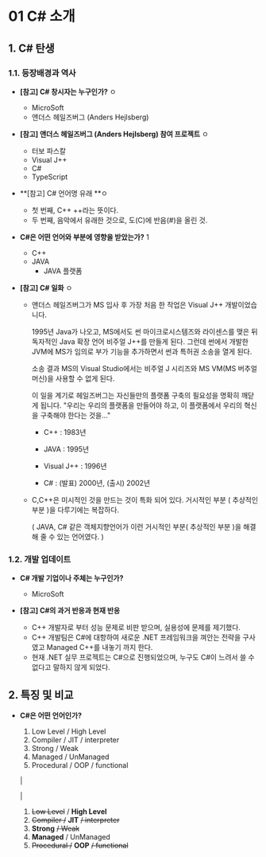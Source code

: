 # 01 C# 소개

## 1. C# 탄생

### 1.1. 등장배경과 역사

* **[참고] C# 창시자는 누구인가?** ㅇ
  * MicroSoft
  * 앤더스 헤일즈버그 (Anders Hejlsberg)



* **[참고] 앤더스 헤일즈버그 (Anders Hejlsberg) 참여 프로젝트** ㅇ
  * 터보 파스칼 
  * Visual J++ 
  * C#
  * TypeScript



* **[참고] C# 언어명 유래 **ㅇ
  * 첫 번째, C++ ++라는 뜻이다. 
  * 두 번째, 음악에서 유래한 것으로, 도(C)에 반음(#)을 올린 것. 



* **C#은 어떤 언어와 부분에 영향을 받았는가?** 1
  * C++
  * JAVA
    * JAVA 플랫폼



* **[참고] C# 일화** ㅇ

  * 앤더스 헤일즈버그가 MS 입사 후 가장 처음 한 작업은 Visual J++ 개발이었습니다. 

    1995년 Java가 나오고, MS에서도 썬 마이크로시스템즈와 라이센스를 맺은 뒤 독자적인 Java 확장 언어 비주얼 J++를 만들게 된다. 그런데 썬에서 개발한 JVM에 MS가 임의로 부가 기능을 추가하면서 썬과 특허권 소송을 열게 된다. 

    소송 결과 MS의 Visual Studio에서는 비주얼 J 시리즈와 MS VM(MS 버추얼머신)을 사용할 수 없게 된다. 

    이 일을 계기로 헤일즈버그는 자신들만의 플랫폼 구축의 필요성을 명확히 깨닫게 됩니다.
    "우리는 우리의 플랫폼을 만들어야 하고, 이 플랫폼에서 우리의 혁신을 구축해야 한다는 것을..."

    * C++ : 1983년

    * JAVA : 1995년

    * Visual J++ : 1996년
    * C# : (발표) 2000년, (출시) 2002년

  * C,C++은 미시적인 것을 만드는 것이 특화 되어 있다. 
    거시적인 부분 ( 추상적인 부분 )을 다루기에는 복잡하다. 

    ( JAVA, C# 같은 객체지향언어가 이런 거시적인 부분( 추상적인 부분 )을 해결해 줄 수 있는 언어였다. )





### 1.2. 개발 업데이트

* **C# 개발 기업이나 주체는 누구인가?**
  * MicroSoft



* **[참고] C#의 과거 반응과 현재 반응**
  * C++ 개발자로 부터 성능 문제로 비판 받으며, 실용성에 문제를 제기했다.
  * C++ 개발팀은 C#에 대항하여 새로운 .NET 프레임워크을 껴안는 전략을 구사였고 Managed C++를 내놓기 까지 한다.
  * 현재 .NET 실무 프로젝트는 C#으로 진행되었으며, 누구도 C#이 느려서 쓸 수 없다고 말하지 않게 되었다.





## 2. 특징 및 비교

* **C#은 어떤 언어인가?**

  1. Low Level  /  High Level
  2. Compiler  /  JIT  /  interpreter 
  3. Strong  /  Weak
  4. Managed  /  UnManaged
  5. Procedural / OOP / functional

  |

  |

  1. ~~Low Level~~  /  **High Level**
  2. ~~Compiler  /~~  **JIT**  ~~/  interpreter~~ 
  3. **Strong**  ~~/  Weak~~
  4. **Managed**  /  UnManaged
  5. ~~Procedural /~~ **OOP** ~~/ functional~~









